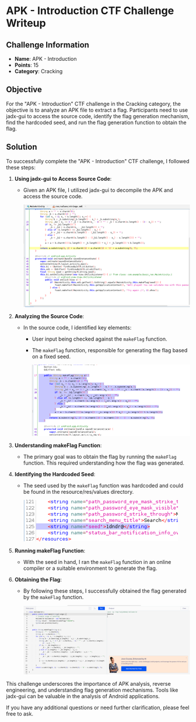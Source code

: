 # APK - Introduction CTF Challenge Writeup

## Challenge Information
- **Name**: APK - Introduction
- **Points**: 15
- **Category**: Cracking

## Objective
For the "APK - Introduction" CTF challenge in the Cracking category, the objective is to analyze an APK file to extract a flag. Participants need to use jadx-gui to access the source code, identify the flag generation mechanism, find the hardcoded seed, and run the flag generation function to obtain the flag.

## Solution
To successfully complete the "APK - Introduction" CTF challenge, I followed these steps:

1. **Using jadx-gui to Access Source Code**:
   - Given an APK file, I utilized jadx-gui to decompile the APK and access the source code.


        ![JADX-GUI](jadx-gui.png)

2. **Analyzing the Source Code**:
   - In the source code, I identified key elements:
     - User input being checked against the `makeFlag` function.
     - The `makeFlag` function, responsible for generating the flag based on a fixed seed.


        ![makeFlag](makeFlag.png)

3. **Understanding makeFlag Function**:
   - The primary goal was to obtain the flag by running the `makeFlag` function. This required understanding how the flag was generated.

4. **Identifying the Hardcoded Seed**:
   - The seed used by the `makeFlag` function was hardcoded and could be found in the resource/res/values directory.


        ![Seed](seed.png)

5. **Running makeFlag Function**:
   - With the seed in hand, I ran the `makeFlag` function in an online compiler or a suitable environment to generate the flag.

6. **Obtaining the Flag**:
   - By following these steps, I successfully obtained the flag generated by the `makeFlag` function.


        ![Flag](flag.png)

This challenge underscores the importance of APK analysis, reverse engineering, and understanding flag generation mechanisms. Tools like jadx-gui can be valuable in the analysis of Android applications.

If you have any additional questions or need further clarification, please feel free to ask.

